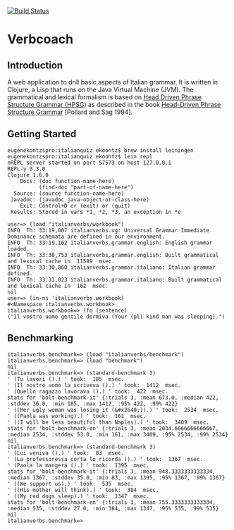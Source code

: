 [![Build Status](https://secure.travis-ci.org/ekoontz/italianquiz.png?branch=master)](http://travis-ci.org/ekoontz/italianquiz)

# Verbcoach

## Introduction

A web application to drill basic aspects of Italian grammar. It is
written in Clojure, a Lisp that runs on the Java Virtual Machine
(JVM). The grammatical and lexical formalism is based on <a
href="http://en.wikipedia.org/wiki/Head-driven_phrase_structure_grammar">Head
Driven Phrase Structure Grammar (HPSG)</a> as described in the book <a
href="http://cslipublications.stanford.edu/site/0226674479.shtml">Head-Driven
Phrase Structure Grammar</a> [Pollard and Sag 1994].

## Getting Started
    eugenekontzspro:italianquiz ekoontz$ brew install leiningen
    eugenekontzspro:italianquiz ekoontz$ lein repl
    nREPL server started on port 57573 on host 127.0.0.1
    REPL-y 0.3.0
    Clojure 1.6.0
        Docs: (doc function-name-here)
              (find-doc "part-of-name-here")
      Source: (source function-name-here)
     Javadoc: (javadoc java-object-or-class-here)
        Exit: Control+D or (exit) or (quit)
     Results: Stored in vars *1, *2, *3, an exception in *e
    
    user=> (load "italianverbs/workbook")
    INFO  Th: 33:19,007 italianverbs.ug: Universal Grammar Immediate Dominance schemata are defined in our environment.
    INFO  Th: 33:19,162 italianverbs.grammar.english: English grammar loaded.
    INFO  Th: 33:30,753 italianverbs.grammar.english: Built grammatical and lexical cache in  11589  msec.
    INFO  Th: 33:30,860 italianverbs.grammar.italiano: Italian grammar defined.
    INFO  Th: 33:31,023 italianverbs.grammar.italiano: Built grammatical and lexical cache in  162  msec.
    nil
    user=> (in-ns 'italianverbs.workbook)
    #<Namespace italianverbs.workbook>
    italianverbs.workbook=> (fo (sentence)
    ("Il vostro uomo gentile dormiva (Your (pl) kind man was sleeping).")

## Benchmarking

    italianverbs.benchmark=> (load "italianverbs/benchmark")
    italianverbs.benchmark=> (load "benchmark")
    nil
    italianverbs.benchmark=> (standard-benchmark 3)
    ' (Tu lavori ().) ' took:  185  msec.
    ' (Il nostro uomo la scriveva ().) ' took:  1412  msec.
    ' (Quello ragazzo lavorava ().) ' took:  422  msec.
    stats for 'bolt-benchmark-it' {:trials 3, :mean 673.0, :median 422, :stddev 36.0, :min 185, :max 1412, :95% 422, :99% 422}
    ' ((Her ugly woman was losing it (&#x2640;)).) ' took:  2534  msec.
    ' ((Paola was working).) ' took:  161  msec.
    ' ((I will be less beautiful than Naples).) ' took:  3409  msec.
    stats for 'bolt-benchmark-en' {:trials 3, :mean 2034.6666666666667, :median 2534, :stddev 53.0, :min 161, :max 3409, :95% 2534, :99% 2534}
    nil
    italianverbs.benchmark=> (standard-benchmark 3)
    ' (Lui veniva ().) ' took:  83  msec.
    ' (La professoressa corta lo ricorda ().) ' took:  1367  msec.
    ' (Paola la mangerà ().) ' took:  1395  msec.
    stats for 'bolt-benchmark-it' {:trials 3, :mean 948.3333333333334, :median 1367, :stddev 35.0, :min 83, :max 1395, :95% 1367, :99% 1367}
    ' ((We support us).) ' took:  535  msec.
    ' ((His mother will think).) ' took:  384  msec.
    ' ((My red dogs sleep).) ' took:  1347  msec.
    stats for 'bolt-benchmark-en' {:trials 3, :mean 755.3333333333334, :median 535, :stddev 27.0, :min 384, :max 1347, :95% 535, :99% 535}
    nil
    italianverbs.benchmark=>

